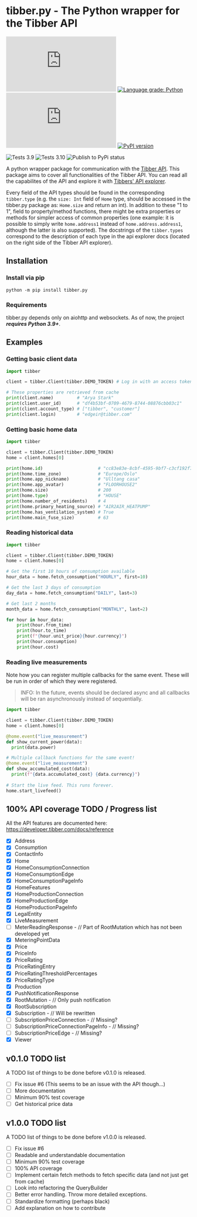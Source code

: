 # tibber.py - The Python wrapper for the Tibber API
![MIT license badge](https://img.shields.io/github/license/BeatsuDev/tibber.py)
[![Language grade: Python](https://img.shields.io/lgtm/grade/python/g/BeatsuDev/tibber.py.svg?logo=lgtm&logoWidth=18)](https://lgtm.com/projects/g/BeatsuDev/tibber.py/context:python)
![Code Coverage](https://img.shields.io/codecov/c/github/BeatsuDev/tibber.py)
[![PyPI version](https://badge.fury.io/py/tibber.py.svg)](https://badge.fury.io/py/tibber.py)

![Tests 3.9](https://github.com/BeatsuDev/tibber.py/actions/workflows/pytest-version-3.9.yml/badge.svg)
![Tests 3.10](https://github.com/BeatsuDev/tibber.py/actions/workflows/pytest-version-3.10.yml/badge.svg)
![Publish to PyPi status](https://github.com/BeatsuDev/tibber.py/actions/workflows/publish-to-pypi.yml/badge.svg)

A python wrapper package for communication with the [Tibber API](https://developer.tibber.com/).
This package aims to cover all functionalities of the Tibber API. You can read all the capabilites of the API and explore it 
with [Tibbers' API explorer](https://developer.tibber.com/explorer). 

Every field of the API types should be found in the corresponding `tibber.type` (e.g. the `size: Int` field of `Home`
type, should be accessed in the tibber.py package as: `Home.size` and return an int). In addition to these "1 to 1",
field to property/method functions, there might be extra properties or methods for simpler access of common properties
(one example: it is possible to simply write `home.address1` instead of `home.address.address1`, although the latter is
also supported). The docstrings of the `tibber.types` correspond to the description of each type in the api explorer
docs (located on the right side of the Tibber API explorer).

## Installation
### Install via pip
```
python -m pip install tibber.py
```
### Requirements
tibber.py depends only on aiohttp and websockets. As of now, the project ***requires Python 3.9+***.

## Examples
### Getting basic client data
```python
import tibber

client = tibber.Client(tibber.DEMO_TOKEN) # Log in with an access token. All information gets updated here and stored in cache.

# These properties are retrieved from cache
print(client.name)         # "Arya Stark"
print(client.user_id)      # "df4b53bf-0709-4679-8744-08876cbb03c1"
print(client.account_type) # ["tibber", "customer"]
print(client.login)        # "edgeir@tibber.com"
```

### Getting basic home data
```python
import tibber

client = tibber.Client(tibber.DEMO_TOKEN)
home = client.homes[0]

print(home.id)                     # "cc83e83e-8cbf-4595-9bf7-c3cf192f7d9c"
print(home.time_zone)              # "Europe/Oslo"
print(home.app_nickname)           # "Ulltang casa"
print(home.app_avatar)             # "FLOORHOUSE2"
print(home.size)                   # 200
print(home.type)                   # "HOUSE"
print(home.number_of_residents)    # 4
print(home.primary_heating_source) # "AIR2AIR_HEATPUMP"
print(home.has_ventilation_system) # True
print(home.main_fuse_size)         # 63
```

### Reading historical data
```python
import tibber

client = tibber.Client(tibber.DEMO_TOKEN)
home = client.homes[0]

# Get the first 10 hours of consumption available
hour_data = home.fetch_consumption("HOURLY", first=10)

# Get the last 3 days of consumption
day_data = home.fetch_consumption("DAILY", last=3)

# Get last 2 months
month_data = home.fetch_consumption("MONTHLY", last=2)

for hour in hour_data:
    print(hour.from_time)
    print(hour.to_time)
    print(f"{hour.unit_price}{hour.currency}")
    print(hour.consumption)
    print(hour.cost)
```

### Reading live measurements
Note how you can register multiple callbacks for the same event. These will be run
in order of which they were registered.
 > INFO: In the future, events should be declared async and all callbacks will be
 > ran asynchronously instead of sequentially.
```python
import tibber

client = tibber.Client(tibber.DEMO_TOKEN)
home = client.homes[0]

@home.event("live_measurement")
def show_current_power(data):
  print(data.power)

# Multiple callback functions for the same event!
@home.event("live_measurement")
def show_accumulated_cost(data):
  print(f"{data.accumulated_cost} {data.currency}")
  
# Start the live feed. This runs forever.
home.start_livefeed()
```
## 100% API coverage TODO / Progress list
All the API features are documented here: https://developer.tibber.com/docs/reference
- [x] Address
- [x] Consumption
- [x] ContactInfo
- [x] Home
- [x] HomeConsumptionConnection
- [x] HomeConsumptionEdge
- [x] HomeConsumptionPageInfo
- [x] HomeFeatures
- [x] HomeProductionConnection
- [x] HomeProductionEdge
- [x] HomeProductionPageInfo
- [x] LegalEntity
- [x] LiveMeasurement
- [ ] MeterReadingResponse - // Part of RootMutation which has not been developed yet
- [x] MeteringPointData
- [x] Price
- [x] PriceInfo
- [x] PriceRating
- [x] PriceRatingEntry
- [x] PriceRatingThresholdPercentages
- [x] PriceRatingType
- [x] Production
- [x] PushNotificationResponse
- [x] RootMutation - // Only push notification
- [x] RootSubscription
- [x] Subscription - // Will be rewritten
- [ ] SubscriptionPriceConnection - // Missing?
- [ ] SubscriptionPriceConnectionPageInfo - // Missing?
- [ ] SubscriptionPriceEdge - // Missing?
- [x] Viewer

## v0.1.0 TODO list
A TODO list of things to be done before v0.1.0 is released.
- [ ] Fix issue #6 (This seems to be an issue with the API though...)
- [ ] More documentation
- [ ] Minimum 90% test coverage
- [ ] Get historical price data

## v1.0.0 TODO list
A TODO list of things to be done before v1.0.0 is released.
- [ ] Fix issue #6
- [ ] Readable and understandable documentation
- [ ] Minimum 90% test coverage
- [ ] 100% API coverage
- [ ] Implement certain fetch methods to fetch specific data (and not just get from cache)
- [ ] Look into refactoring the QueryBuilder
- [ ] Better error handling. Throw more detailed exceptions.
- [ ] Standardize formatting (perhaps black)
- [ ] Add explanation on how to contribute
